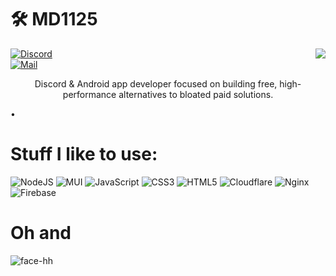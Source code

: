 # 🛠️ MD1125

<img align="right" src="https://github-readme-stats.vercel.app/api?username=md1125&theme=ambient_gradient&show_icons=true">

[![Discord](https://img.shields.io/badge/%40md1125-5865F2?logo=discord&logoColor=white)](https://discord.com/users/823157584822665246)
<br content="">
[![Mail](https://img.shields.io/badge/contact%40md1125.dev-D14836?logo=gmail&logoColor=white)](mailto:contact@md1125.dev)

<p align="center">
Discord & Android app developer focused on building free, high-performance alternatives to bloated paid solutions.
</p>


•
# Stuff I like to use:
![NodeJS](https://img.shields.io/badge/node.js-6DA55F?style=for-the-badge&logo=node.js&logoColor=white) ![MUI](https://img.shields.io/badge/-MaterialUI-blue?style=for-the-badge&logo=mui&logoColor=white) ![JavaScript](https://img.shields.io/badge/javascript-%23323330.svg?style=for-the-badge&logo=javascript&logoColor=%23F7DF1E) ![CSS3](https://img.shields.io/badge/css3-%231572B6.svg?style=for-the-badge&logo=css3&logoColor=white) ![HTML5](https://img.shields.io/badge/html5-%23E34F26.svg?style=for-the-badge&logo=html5&logoColor=white) ![Cloudflare](https://img.shields.io/badge/Cloudflare-F38020?style=for-the-badge&logo=Cloudflare&logoColor=white) ![Nginx](https://img.shields.io/badge/nginx-%23009639.svg?style=for-the-badge&logo=nginx&logoColor=white) ![Firebase](https://img.shields.io/badge/firebase-a08021?style=for-the-badge&logo=firebase&logoColor=ffcd34)

# Oh and
![face-hh](https://github-readme-stats.vercel.app/api/top-langs?username=md1125&show_icons=true&theme=tokyonight&layout=compact)
